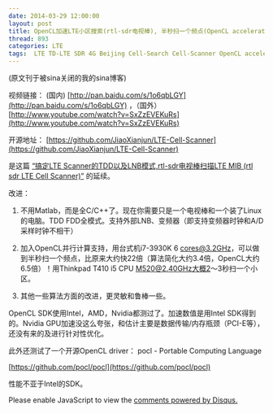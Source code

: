 ```yaml
---
date: 2014-03-29 12:00:00
layout: post
title: OpenCL加速LTE小区搜索(rtl-sdr电视棒), 半秒扫一个频点(OpenCL accelerated LTE Cell Scanner)
thread: 893
categories: LTE
tags:  LTE TD-LTE SDR 4G Beijing Cell-Search Cell-Scanner OpenCL acceleration rtl-sdr
---
```


(原文刊于被sina关闭的我的sina博客)

视频链接： (国内) [http://pan.baidu.com/s/1o6qbLGY](http://pan.baidu.com/s/1o6qbLGY) ，（国外） 
[http://www.youtube.com/watch?v=SxZzEVEKuRs](http://www.youtube.com/watch?v=SxZzEVEKuRs)

开源地址： [https://github.com/JiaoXianjun/LTE-Cell-Scanner](https://github.com/JiaoXianjun/LTE-Cell-Scanner)

是这篇 
[“搞定LTE Scanner的TDD以及LNB模式,rtl-sdr电视棒扫描LTE MIB (rtl sdr LTE Cell Scanner)”](http://sdr-x.github.io/%E6%90%9E%E5%AE%9ALTE%20Scanner%E7%9A%84TDD%E4%BB%A5%E5%8F%8ALNB%E6%A8%A1%E5%BC%8F,rtl-sdr%E7%94%B5%E8%A7%86%E6%A3%92%E6%89%AB%E6%8F%8FLTE%20MIB%20%28rtl%20sdr%20LTE%20Cell%20Scanner%29/)
的延续。 
  
改进： 

1. 不用Matlab，而是全C/C++了。现在你需要只是一个电视棒和一个装了Linux的电脑。TDD FDD全模式。支持外部LNB、变频器（即支持变频器时钟和A/D采样时钟不相干） 
  
2. 加入OpenCL并行计算支持，用台式机i7-3930K 6 cores@3.2GHz，可以做到半秒扫一个频点，比原来大约快22倍（算法简化大约3.4倍，OpenCL大约6.5倍）！用Thinkpad T410 i5 CPU M520@2.40GHz大概2～3秒扫一个小区。 
  
3. 其他一些算法方面的改进，更灵敏和鲁棒一些。 
  
OpenCL SDK使用Intel，AMD，Nvidia都测过了。加速数值是用Intel SDK得到的。Nvidia GPU加速没这么夸张，和估计主要是数据传输/内存瓶颈（PCI-E等），还没有来的及进行针对性优化。 
  
此外还测试了一个开源OpenCL driver： pocl - Portable Computing Language 

[https://github.com/pocl/pocl](https://github.com/pocl/pocl)

性能不亚于Intel的SDK。  

<div id="disqus_thread"></div>
<script type="text/javascript">
    /* * * CONFIGURATION VARIABLES: EDIT BEFORE PASTING INTO YOUR WEBPAGE * * */
    var disqus_shortname = 'jiaoxianjun'; // required: replace example with your forum shortname

    /* * * DON'T EDIT BELOW THIS LINE * * */
    (function() {
        var dsq = document.createElement('script'); dsq.type = 'text/javascript'; dsq.async = true;
        dsq.src = '//' + disqus_shortname + '.disqus.com/embed.js';
        (document.getElementsByTagName('head')[0] || document.getElementsByTagName('body')[0]).appendChild(dsq);
    })();
</script>
<noscript>Please enable JavaScript to view the <a href="http://disqus.com/?ref_noscript">comments powered by Disqus.</a></noscript>
